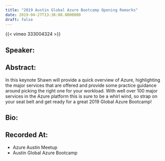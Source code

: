 ```yaml
---
title: "2019 Austin Global Azure Bootcamp Opening Remarks"
date: 2019-04-27T13:38:08.0000000
draft: false
---
```


{{< vimeo 333004324 >}}

## Speaker:


## Abstract:

<p>In this keynote Shawn will provide a quick overview of Azure, highlighting the major
services that are offered and provide some practice guidance around picking the right one for
your workload. With well over 100 major services in the Azure platform this is sure to be a whirl
wind, so strap on your seat belt and get ready for a great 2019 Global Azure Bootcamp!</p>

## Bio:


## Recorded At:

 - Azure Austin Meetup
 - Austin Global Azure Bootcamp

